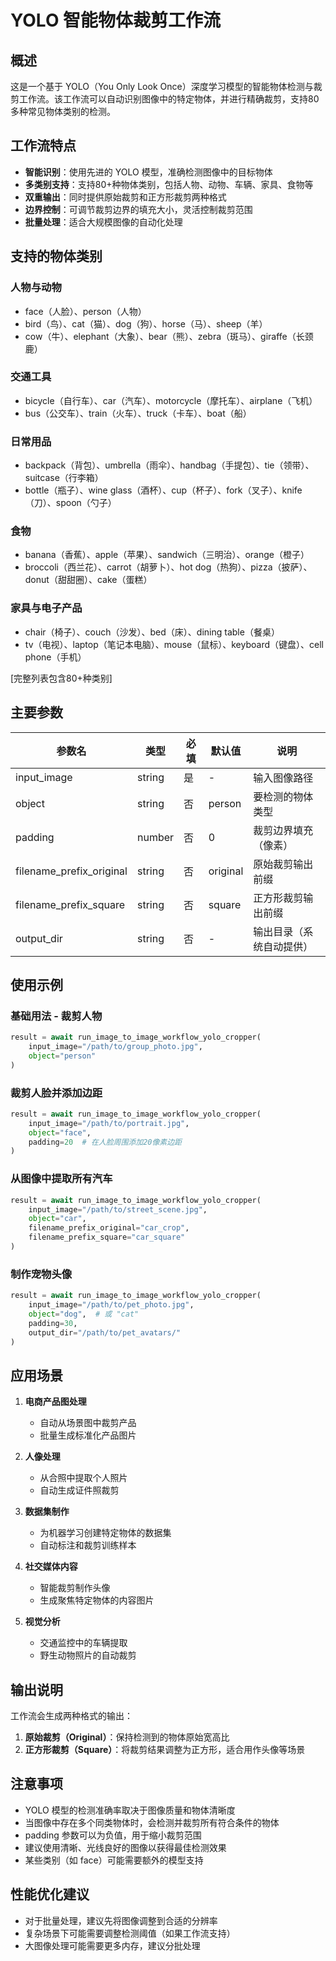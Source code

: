 # YOLO 智能物体裁剪工作流

## 概述

这是一个基于 YOLO（You Only Look Once）深度学习模型的智能物体检测与裁剪工作流。该工作流可以自动识别图像中的特定物体，并进行精确裁剪，支持80多种常见物体类别的检测。

## 工作流特点

- **智能识别**：使用先进的 YOLO 模型，准确检测图像中的目标物体
- **多类别支持**：支持80+种物体类别，包括人物、动物、车辆、家具、食物等
- **双重输出**：同时提供原始裁剪和正方形裁剪两种格式
- **边界控制**：可调节裁剪边界的填充大小，灵活控制裁剪范围
- **批量处理**：适合大规模图像的自动化处理

## 支持的物体类别

### 人物与动物
- face（人脸）、person（人物）
- bird（鸟）、cat（猫）、dog（狗）、horse（马）、sheep（羊）
- cow（牛）、elephant（大象）、bear（熊）、zebra（斑马）、giraffe（长颈鹿）

### 交通工具
- bicycle（自行车）、car（汽车）、motorcycle（摩托车）、airplane（飞机）
- bus（公交车）、train（火车）、truck（卡车）、boat（船）

### 日常用品
- backpack（背包）、umbrella（雨伞）、handbag（手提包）、tie（领带）、suitcase（行李箱）
- bottle（瓶子）、wine glass（酒杯）、cup（杯子）、fork（叉子）、knife（刀）、spoon（勺子）

### 食物
- banana（香蕉）、apple（苹果）、sandwich（三明治）、orange（橙子）
- broccoli（西兰花）、carrot（胡萝卜）、hot dog（热狗）、pizza（披萨）、donut（甜甜圈）、cake（蛋糕）

### 家具与电子产品
- chair（椅子）、couch（沙发）、bed（床）、dining table（餐桌）
- tv（电视）、laptop（笔记本电脑）、mouse（鼠标）、keyboard（键盘）、cell phone（手机）

[完整列表包含80+种类别]

## 主要参数

| 参数名 | 类型 | 必填 | 默认值 | 说明 |
|--------|------|------|--------|------|
| input_image | string | 是 | - | 输入图像路径 |
| object | string | 否 | person | 要检测的物体类型 |
| padding | number | 否 | 0 | 裁剪边界填充（像素） |
| filename_prefix_original | string | 否 | original | 原始裁剪输出前缀 |
| filename_prefix_square | string | 否 | square | 正方形裁剪输出前缀 |
| output_dir | string | 否 | - | 输出目录（系统自动提供） |

## 使用示例

### 基础用法 - 裁剪人物
```python
result = await run_image_to_image_workflow_yolo_cropper(
    input_image="/path/to/group_photo.jpg",
    object="person"
)
```

### 裁剪人脸并添加边距
```python
result = await run_image_to_image_workflow_yolo_cropper(
    input_image="/path/to/portrait.jpg",
    object="face",
    padding=20  # 在人脸周围添加20像素边距
)
```

### 从图像中提取所有汽车
```python
result = await run_image_to_image_workflow_yolo_cropper(
    input_image="/path/to/street_scene.jpg",
    object="car",
    filename_prefix_original="car_crop",
    filename_prefix_square="car_square"
)
```

### 制作宠物头像
```python
result = await run_image_to_image_workflow_yolo_cropper(
    input_image="/path/to/pet_photo.jpg",
    object="dog",  # 或 "cat"
    padding=30,
    output_dir="/path/to/pet_avatars/"
)
```

## 应用场景

1. **电商产品图处理**
   - 自动从场景图中裁剪产品
   - 批量生成标准化产品图片

2. **人像处理**
   - 从合照中提取个人照片
   - 自动生成证件照裁剪

3. **数据集制作**
   - 为机器学习创建特定物体的数据集
   - 自动标注和裁剪训练样本

4. **社交媒体内容**
   - 智能裁剪制作头像
   - 生成聚焦特定物体的内容图片

5. **视觉分析**
   - 交通监控中的车辆提取
   - 野生动物照片的自动裁剪

## 输出说明

工作流会生成两种格式的输出：

1. **原始裁剪（Original）**：保持检测到的物体原始宽高比
2. **正方形裁剪（Square）**：将裁剪结果调整为正方形，适合用作头像等场景

## 注意事项

- YOLO 模型的检测准确率取决于图像质量和物体清晰度
- 当图像中存在多个同类物体时，会检测并裁剪所有符合条件的物体
- padding 参数可以为负值，用于缩小裁剪范围
- 建议使用清晰、光线良好的图像以获得最佳检测效果
- 某些类别（如 face）可能需要额外的模型支持

## 性能优化建议

- 对于批量处理，建议先将图像调整到合适的分辨率
- 复杂场景下可能需要调整检测阈值（如果工作流支持）
- 大图像处理可能需要更多内存，建议分批处理